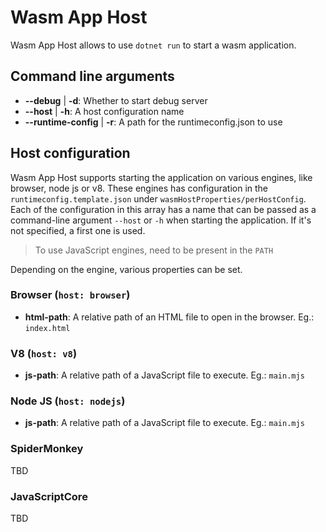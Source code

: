 # Wasm App Host

Wasm App Host allows to use `dotnet run` to start a wasm application.

## Command line arguments

- **--debug** | **-d**: Whether to start debug server
- **--host** | **-h**: A host configuration name
- **--runtime-config** | **-r**: A path for the runtimeconfig.json to use

## Host configuration

Wasm App Host supports starting the application on various engines, like browser, node js or v8. These engines has configuration in the `runtimeconfig.template.json` under `wasmHostProperties/perHostConfig`. Each of the configuration in this array has a name that can be passed as a command-line argument `--host` or `-h` when starting the application. If it's not specified, a first one is used. 

> To use JavaScript engines, need to be present in the `PATH`

Depending on the engine, various properties can be set. 

### Browser (`host: browser`)

- **html-path**: A relative path of an HTML file to open in the browser. Eg.: `index.html`

### V8 (`host: v8`)

- **js-path**: A relative path of a JavaScript file to execute. Eg.: `main.mjs`

### Node JS (`host: nodejs`)

- **js-path**: A relative path of a JavaScript file to execute. Eg.: `main.mjs`

### SpiderMonkey

TBD

### JavaScriptCore

TBD